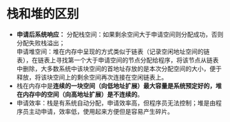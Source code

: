 # 栈和堆的区别
- **申请后系统响应：** 分配栈空间：如果剩余空间大于申请空间则分配成功，否则分配失败栈溢出；  
申请堆空间：堆在内存中呈现的方式类似于链表（记录空闲地址空间的链表），在链表上寻找第一个大于申请空间的节点分配给程序，将该节点从链表中删除，大多数系统中该块空间的首地址存放的是本次分配空间的大小，便于释放，将该块空间上的剩余空间再次连接在空闲链表上。
- 栈在内存中是**连续的一块空间（向低地址扩展）**最大容量是系统预定好的，堆在内存中的**空间（向高地址扩展）是不连续的**。
- 申请效率：栈是有系统自动分配，申请效率高，但程序员无法控制；堆是由程序员主动申请，效率低，使用起来方便但是容易产生碎片。
